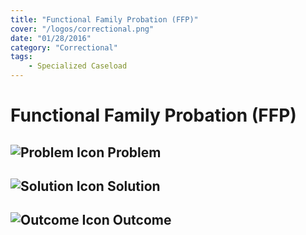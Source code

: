 ```yaml
---
title: "Functional Family Probation (FFP)"
cover: "/logos/correctional.png"
date: "01/28/2016"
category: "Correctional"
tags:
    - Specialized Caseload
---
```


# Functional Family Probation (FFP)

## ![Problem Icon](https://github.com/google/material-design-icons/raw/master/alert/1x_web/ic_error_outline_black_48dp.png "Problem") Problem

## ![Solution Icon](https://github.com/google/material-design-icons/raw/master/action/1x_web/ic_lightbulb_outline_black_48dp.png "Solution") Solution

## ![Outcome Icon](https://github.com/google/material-design-icons/raw/master/action/1x_web/ic_view_list_black_48dp.png "Outcome") Outcome
